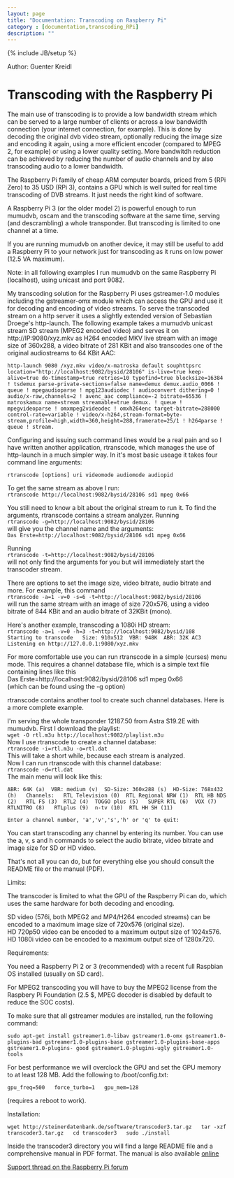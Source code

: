 ```yaml
---
layout: page
title: "Documentation: Transcoding on Raspberry Pi"
category : [documentation,transcoding_RPi]
description: ""
---
```

{% include JB/setup %}

Author: Guenter Kreidl

# Transcoding with the Raspberry Pi

The main use of transcoding is to provide a low bandwidth stream which can be served to a large number of clients or across a low bandwidth connection (your internet connection, for example). This is done by decoding the original dvb video stream, optionally reducing the image size and encoding it again, using a more efficient encoder (compared to MPEG 2, for example) or using a lower quality setting. More bandwitdh reduction can be achieved by reducing the number of audio channels and by also transcoding audio to a lower bandwidth.

The Raspberry Pi family of cheap ARM computer boards, priced from 5 (RPi Zero) to 35 USD (RPi 3), contains a GPU which is well suited for real time transcoding of DVB streams. It just needs the right kind of software.

A Raspberry Pi 3 (or the older model 2) is powerful enough to run mumudvb, oscam and the transcoding software at the same time, serving (and descrambling) a whole transponder. But transcoding is limited to one channel at a time.

If you are running mumudvb on another device, it may still be useful to add a Raspberry Pi to your network just for transcoding as it runs on low power (12.5 VA maximum).

Note: in all following examples I run mumudvb on the same Raspberry Pi (localhost), using unicast and port 9082.

My transcoding solution for the Raspberry Pi uses gstreamer-1.0 modules including the gstreamer-omx module which can access the GPU and use it for decoding and encoding of video streams. To serve the transcoded stream on a http server it uses a slightly extended version of Sebastian Droege's http-launch. The following example takes a mumudvb unicast stream SD stream (MPEG2 encoded video) and serves it on http://IP:9080/xyz.mkv as H264 encoded MKV live stream with an image size of 360x288, a video bitrate of 281 KBit and also transcodes one of the original audiostreams to 64 KBit AAC: 

`http-launch 9080 /xyz.mkv video/x-matroska default souphttpsrc location="http://localhost:9082/bysid/28106" is-live=true keep-alive=true do-timestamp=true retries=10 typefind=true blocksize=16384 ! tsdemux parse-private-sections=false name=demux demux.audio_0066 ! queue ! mpegaudioparse ! mpg123audiodec ! audioconvert dithering=0 ! audio/x-raw,channels=2 ! avenc_aac compliance=-2 bitrate=65536 ! matroskamux name=stream streamable=true demux. ! queue ! mpegvideoparse ! omxmpeg2videodec ! omxh264enc target-bitrate=288000 control-rate=variable ! video/x-h264,stream-format=byte-stream,profile=high,width=360,height=288,framerate=25/1 ! h264parse ! queue ! stream.`

Configuring and issuing such command lines would be a real pain and so I have written another application, rtranscode, which manages the use of http-launch in a much simpler way. In it's most basic useage it takes four command line arguments:

`rtranscode [options] uri videomode audiomode audiopid`

To get the same stream as above I run:  
`rtranscode http://localhost:9082/bysid/28106 sd1 mpeg 0x66`

You still need to know a bit about the original stream to run it. To find the arguments, rtranscode contains a stream analyzer. Running  
`rtranscode -g=http://localhost:9082/bysid/28106`  
will give you the channel name and the arguments:  
`Das Erste=http://localhost:9082/bysid/28106 sd1 mpeg 0x66`

Running  
`rtranscode -t=http://localhost:9082/bysid/28106`  
will not only find the arguments for you but will immediately start the transcoder stream.  

There are options to set the image size, video bitrate, audio bitrate and more. For example, this command  
`rtranscode -a=1 -v=0 -s=6 -t=http://localhost:9082/bysid/28106`  
will run the same stream with an image of size 720x576, using a video bitrate of 844 KBit and an audio bitrate of 32KBit (mono).

Here's another example, transcoding a 1080i HD stream:  
`rtranscode -a=1 -v=0 -h=3 -t=http://localhost:9082/bysid/108  
Starting to transcode  
Size: 910x512  VBR: 948K  ABR: 32K AC3  
Listening on http://127.0.0.1:9080/xyz.mkv`  

For more comfortable use you can run rtranscode in a simple (curses) menu mode. This requires a channel database file, which is a simple text file containing lines like this  
Das Erste=http://localhost:9082/bysid/28106 sd1 mpeg 0x66  
(which can be found using the -g option)

rtranscode contains another tool to create such channel databases. Here is a more complete example.

I'm serving the whole transponder 12187.50 from Astra S19.2E with mumudvb. First I download the playlist:  
`wget -O rtl.m3u http://localhost:9082/playlist.m3u`  
Now I use rtranscode to create a channel database:  
`rtranscode -i=rtl.m3u -o=rtl.dat`  
This will take a short while, because each stream is analyzed.  
Now I can run rtranscode with this channel database:  
`rtranscode -d=rtl.dat`  
The main menu will look like this:  

`ABR: 64K (a)  VBR: medium (v)  SD-Size: 360x288 (s)  HD-Size: 768x432 (h)  
Channels:  
RTL Television (0)  RTL Regional NRW (1)  RTL HB NDS (2)  
RTL FS (3)  RTL2 (4)  TOGGO plus (5)  
SUPER RTL (6)  VOX (7)  RTLNITRO (8)  
RTLplus (9)  n-tv (10)  RTL HH SH (11)`  
  
`Enter a channel number, 'a','v','s','h' or 'q' to quit:`  

You can start transcoding any channel by entering its number. You can use the a, v, s and h commands to select the audio bitrate, video bitrate and image size for SD or HD video.

That's not all you can do, but for everything else you should consult the README file or the manual (PDF).

Limits:

The transcoder is limited to what the GPU of the Raspberry Pi can do, which uses the same hardware for both decoding and encoding.

SD video (576i, both MPEG2 and MP4/H264 encoded streams) can be encoded to a maximum image size of 720x576 (original size).  
HD 720p50 video can be encoded to a maximum output size of 1024x576.  
HD 1080i video can be encoded to a maximum output size of 1280x720.  

Requirements:

You need a Raspberry Pi 2 or 3 (recommended) with a recent full Raspbian OS installed (usually on SD card).

For MPEG2 transcoding you will have to buy the MPEG2 license from the Raspbery Pi Foundation (2.5 $, MPEG decoder is disabled by default to reduce the SOC costs).

To make sure that all gstreamer modules are installed, run the following command:

`sudo apt-get install gstreamer1.0-libav gstreamer1.0-omx gstreamer1.0-plugins-bad
gstreamer1.0-plugins-base gstreamer1.0-plugins-base-apps gstreamer1.0-plugins-
good gstreamer1.0-plugins-ugly gstreamer1.0-tools`

For best performance we will overclock the GPU and set the GPU memory to at least 128 MB. Add the following to /boot/config.txt:

`gpu_freq=500  
force_turbo=1  
gpu_mem=128`  

(requires a reboot to work).

Installation:

`wget http://steinerdatenbank.de/software/transcoder3.tar.gz  
tar -xzf transcoder3.tar.gz  
cd transcoder3  
sudo ./install`  

Inside the transcoder3 directory you will find a large README file and a comprehensive manual in PDF format. The manual is also available [online](http://steinerdatenbank.de/software/rtranscode_manual.pdf)

[Support thread on the Raspberry Pi forum](https://www.raspberrypi.org/forums/viewtopic.php?f=38&t=123876)
